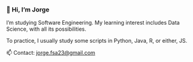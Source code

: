 ### 👋 Hi, I’m Jorge

I’m studying Software Engineering. My learning interest includes Data Science, with all its possibilities.

To practice, I usually study some scripts in Python, Java, R, or either, JS.

📫 Contact: jorge.fsa23@gmail.com
